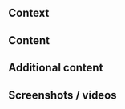 ## Context

<!--
Why do we need to do theses changes ?

_Example :_
> We want to allow users to archive a publisher
-->

## Content

<!--
What did you do ?

_Example :_
> - New button to archive a publisher
> - New `publisher` store module
> - New API call to `PATCH /publishers/:id/archive`
-->

## Additional content

<!--
What other changes did you do ?

_Example :_
> - Update `.nvmrc` file
> - Added new env variable in `.env.example` file
-->

## Screenshots / videos

<!--
Any screenshot or video to show the changes you made ?
-->
